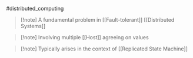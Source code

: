 #distributed_computing 
>[!note] A fundamental problem in [[Fault-tolerant]] [[Distributed Systems]]

>[!note] Involving multiple [[Host]] agreeing on values

>[!note] Typically arises in the context of [[Replicated State Machine]]